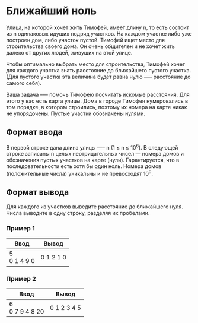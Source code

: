 # Ближайший ноль

Улица, на которой хочет жить Тимофей, имеет длину n, то есть состоит из n одинаковых идущих подряд участков.
На каждом участке либо уже построен дом, либо участок пустой. Тимофей ищет место для строительства своего дома.
Он очень общителен и не хочет жить далеко от других людей, живущих на этой улице.

Чтобы оптимально выбрать место для строительства, Тимофей хочет для каждого участка знать расстояние до ближайшего пустого участка.
(Для пустого участка эта величина будет равна нулю –— расстояние до самого себя).

Ваша задача –— помочь Тимофею посчитать искомые расстояния. Для этого у вас есть карта улицы. 
Дома в городе Тимофея нумеровались в том порядке, в котором строились, поэтому их номера на карте никак не упорядочены. 
Пустые участки обозначены нулями.

## Формат ввода

В первой строке дана длина улицы —– n (1 ≤ n ≤ 10<sup>6</sup>). В следующей строке записаны n целых неотрицательных чисел —
номера домов и обозначения пустых участков на карте (нули). Гарантируется, что в последовательности есть хотя бы один ноль. 
Номера домов (положительные числа) уникальны и не превосходят 10<sup>9</sup>.

## Формат вывода

Для каждого из участков выведите расстояние до ближайшего нуля. Числа выводите в одну строку, разделяя их пробелами.

### Пример 1

| Ввод            | Вывод     |
|-----------------|-----------|
| 5<br/>0 1 4 9 0 | 0 1 2 1 0 |

### Пример 2

| Ввод               | Вывод       |
|--------------------|-------------|
| 6<br/>0 7 9 4 8 20 | 0 1 2 3 4 5 |
